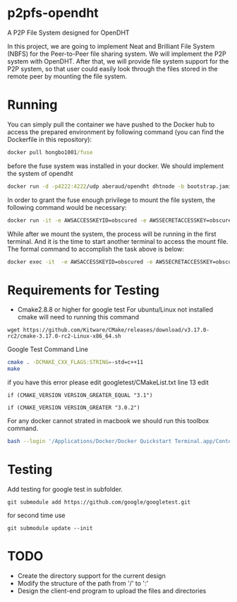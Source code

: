 # p2pfs-opendht
A P2P File System designed for OpenDHT

In this project, we are going to implement Neat and Brilliant File System (NBFS) for the Peer-to-Peer file sharing system. We will implement the P2P system with OpenDHT. After that, we will provide file system support for the P2P system, so that user could easily look through the files stored in the remote peer by mounting the file system. 

# Running

You can simply pull the container we have pushed to the Docker hub to access the prepared environment by following command (you can find the Dockerfile in this repository): 

```cmd
docker pull hongbo1001/fuse
```

before the fuse system was installed in your docker. We should implement the system of opendht

```sh
docker run -d -p4222:4222/udp aberaud/opendht dhtnode -b bootstrap.jami.net -p 4222 -s
```

In order to grant the fuse enough privilege to mount the file system, the following command would be necessary: 

```sh
docker run -it -e AWSACCESSKEYID=obscured -e AWSSECRETACCESSKEY=obscured --privileged hongbo1001/fuse bash
```

While after we mount the system, the process will be running in the first terminal. And it is the time to start another terminal to access the mount file. The formal command to accomplish the task above is below:

```sh
docker exec -it  -e AWSACCESSKEYID=obscured -e AWSSECRETACCESSKEY=obscured --privileged [container-id] bash
```

# Requirements for Testing 

- Cmake2.8.8 or higher for google test
    For ubuntu/Linux not installed cmake will need to running this command

```
wget https://github.com/Kitware/CMake/releases/download/v3.17.0-rc2/cmake-3.17.0-rc2-Linux-x86_64.sh
```

Google Test Command Line 

```sh
cmake . -DCMAKE_CXX_FLAGS:STRING=-std=c++11
make 
```

if you have this error please edit googletest/CMakeList.txt line 13 edit 

```
if (CMAKE_VERSION VERSION_GREATER_EQUAL "3.1")
```

```
if (CMAKE_VERSION VERSION_GREATER "3.0.2")

```

For any docker cannot strated in macbook we should run this toolbox command. 

```sh
bash --login '/Applications/Docker/Docker Quickstart Terminal.app/Contents/Resources/Scripts/start.sh'
```

# Testing 

Add testing for google test in subfolder.

```
git submodule add https://github.com/google/googletest.git
```

for second time use 
```
git submodule update --init
```


# TODO

*   Create the directory support for the current design 
*   Modify the structure of the path from '/' to ':'
*   Design the client-end program to upload the files and directories


